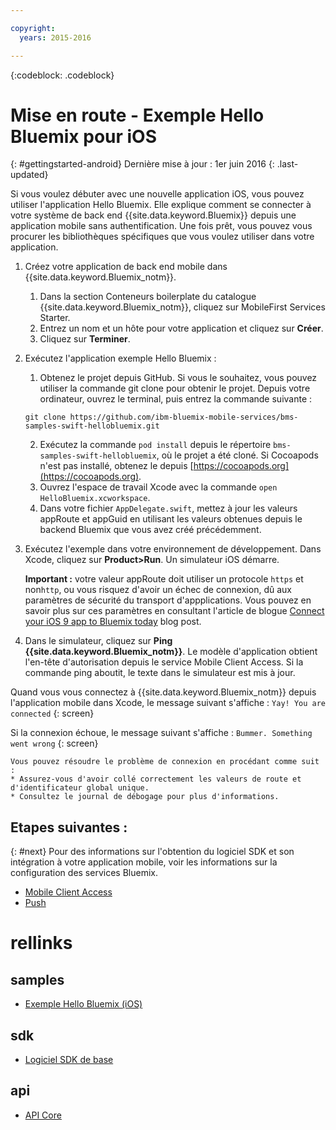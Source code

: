 ```yaml
---

copyright:
  years: 2015-2016

---
```


<!-- Attribute definitions -->
{:codeblock: .codeblock}

# Mise en route - Exemple Hello Bluemix pour iOS
{: #gettingstarted-android}
Dernière mise à jour : 1er juin 2016
{: .last-updated}  

Si vous voulez débuter avec une nouvelle application iOS, vous pouvez utiliser l'application Hello Bluemix. Elle explique comment se connecter à votre système de back end {{site.data.keyword.Bluemix}} depuis une application
mobile sans authentification. Une fois prêt, vous pouvez vous procurer les bibliothèques spécifiques que vous voulez utiliser dans
votre application.

1. Créez votre application de back end mobile dans {{site.data.keyword.Bluemix_notm}}.
    1. Dans la section Conteneurs boilerplate du catalogue {{site.data.keyword.Bluemix_notm}}, cliquez sur MobileFirst Services Starter.
    2. Entrez un nom et un hôte pour votre application et cliquez sur **Créer**.
    3. Cliquez sur **Terminer**.
2. Exécutez l'application exemple Hello Bluemix :
	1. Obtenez le projet depuis GitHub. Si vous le souhaitez, vous pouvez utiliser la commande git clone pour obtenir le projet. Depuis votre ordinateur, ouvrez le
terminal, puis entrez la commande suivante :
    ```
    git clone https://github.com/ibm-bluemix-mobile-services/bms-samples-swift-hellobluemix.git
    ```
	2. Exécutez la commande `pod install` depuis le répertoire `bms-samples-swift-hellobluemix`, où le projet a été cloné. Si Cocoapods n'est pas installé, obtenez le depuis [https://cocoapods.org](https://cocoapods.org).
	3. Ouvrez l'espace de travail Xcode avec la commande `open HelloBluemix.xcworkspace`.
	4. Dans votre fichier `AppDelegate.swift`, mettez à jour les valeurs appRoute et appGuid en utilisant les valeurs obtenues depuis le backend Bluemix que vous avez créé précédemment.

3. Exécutez l'exemple dans votre environnement de développement. Dans Xcode, cliquez sur **Product&gt;Run**. Un simulateur iOS démarre.

	**Important :** votre valeur appRoute doit utiliser un protocole `https` et non`http`, ou vous risquez d'avoir un échec de connexion, dû aux paramètres de sécurité du transport d'appplications. Vous pouvez en savoir plus sur ces paramètres en consultant l'article de blogue [Connect your iOS 9 app to Bluemix today](https://developer.ibm.com/bluemix/2015/09/16/connect-your-ios-9-app-to-bluemix/) blog post.
	
4. Dans le simulateur, cliquez sur **Ping {{site.data.keyword.Bluemix_notm}}**. Le modèle d'application obtient l'en-tête
d'autorisation depuis le service Mobile Client Access. Si la commande ping aboutit, le texte
dans le simulateur est mis à jour.

  Quand vous vous connectez à {{site.data.keyword.Bluemix_notm}} depuis l'application mobile dans Xcode, le message suivant s'affiche : `Yay! You are connected`
  {: screen}

  <!--
  ![Hello World application successfully connected to {{site.data.keyword.Bluemix_notm}}](images/yayconnected.jpg "Figure 1. Hello World application successfully connected to Bluemix")
-->

  Si la connexion échoue, le message suivant s'affiche : `Bummer. Something went wrong`
  {: screen}

 <!--
  ![Hello World application not connected to Bluemix](images/bummer_android.jpg "Figure 2. Hello World application not connected to Bluemix")
  -->

	Vous pouvez résoudre le problème de connexion en procédant comme suit :
	* Assurez-vous d'avoir collé correctement les valeurs de route et d'identificateur global unique.
	* Consultez le journal de débogage pour plus d'informations.


## Etapes suivantes :
{: #next}
Pour des informations sur l'obtention du logiciel SDK et son intégration à votre application mobile, voir les informations sur la configuration des
services Bluemix.
   * [Mobile Client Access](../../services/mobileaccess/index.html)
   * [Push](../../services/mobilepush/index.html)

# rellinks

## samples
   * [Exemple Hello Bluemix (iOS)](https://github.com/ibm-bluemix-mobile-services/bms-samples-swift-hellobluemix)

## sdk
   * [Logiciel SDK de base](https://github.com/ibm-bluemix-mobile-services/bms-clientsdk-android-core)

## api
   * [API Core](https://www.{DomainName}/docs/api/content/api/mobilefirst/android/core-api-doc/overview-summary.html)
